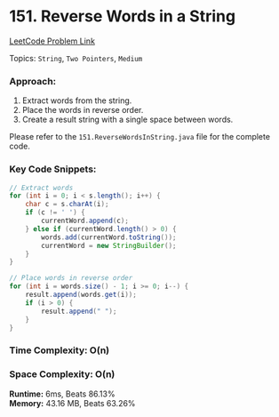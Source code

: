 # 151. Reverse Words in a String

[LeetCode Problem Link](https://leetcode.com/problems/reverse-words-in-a-string/description)

Topics: `String`, `Two Pointers`, `Medium`

### Approach:
1. Extract words from the string.
2. Place the words in reverse order.
3. Create a result string with a single space between words.

Please refer to the `151.ReverseWordsInString.java` file for the complete code.

### Key Code Snippets:

```java
// Extract words
for (int i = 0; i < s.length(); i++) {
    char c = s.charAt(i);
    if (c != ' ') {
        currentWord.append(c);
    } else if (currentWord.length() > 0) {
        words.add(currentWord.toString());
        currentWord = new StringBuilder();
    }
}
```

```java
// Place words in reverse order
for (int i = words.size() - 1; i >= 0; i--) {
    result.append(words.get(i));
    if (i > 0) {
        result.append(" ");
    }
}
```

### Time Complexity: O(n)

### Space Complexity: O(n)

**Runtime:** 6ms, Beats 86.13%  
**Memory:** 43.16 MB, Beats 63.26%
